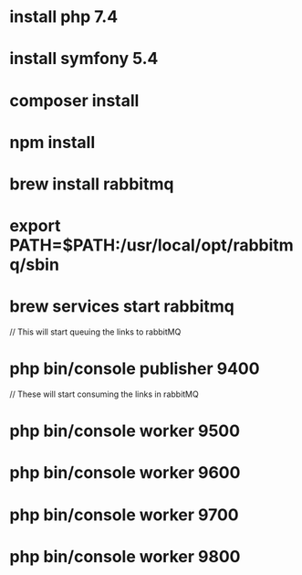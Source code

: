 # install php 7.4
# install symfony 5.4
# composer install
# npm install
# brew install rabbitmq
# export PATH=$PATH:/usr/local/opt/rabbitmq/sbin
# brew services start rabbitmq

// This will start queuing the links to rabbitMQ
# php bin/console publisher 9400

// These will start consuming the links in rabbitMQ
# php bin/console worker 9500
# php bin/console worker 9600
# php bin/console worker 9700
# php bin/console worker 9800
